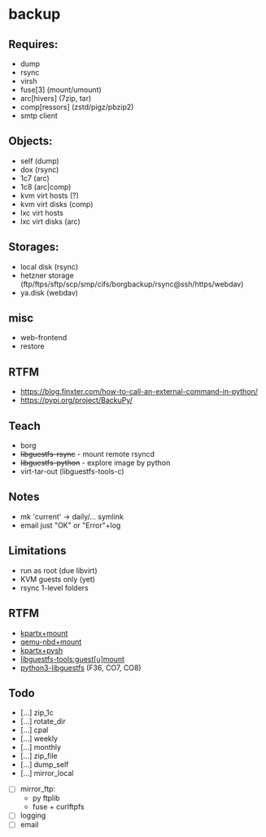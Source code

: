 # backup

## Requires:
- dump
- rsync
- virsh
- fuse[3] (mount/umount)
- arc[hivers] (7zip, tar)
- comp[ressors] (zstd/pigz/pbzip2)
- smtp client

## Objects:
- self (dump)
- dox (rsync)
- 1c7 (arc)
- 1c8 (arc|comp)
- kvm virt hosts (?)
- kvm virt disks (comp)
- lxc virt hosts
- lxc virt disks (arc)

## Storages:
- local disk (rsync)
- hetzner storage (ftp/ftps/sftp/scp/smp/cifs/borgbackup/rsync@ssh/https/webdav)
- ya.disk (webdav)

## misc
- web-frontend
- restore

## RTFM
- https://blog.finxter.com/how-to-call-an-external-command-in-python/
- https://pypi.org/project/BackuPy/

## Teach
- borg
- ~~libguestfs-rsync~~ - mount remote rsyncd
- ~~libguestfs-python~~ - explore image by python
- virt-tar-out (libguestfs-tools-c)

## Notes
- mk 'current' -> daily/... symlink
- email just "OK" or "Error"+log

## Limitations
- run as root (due libvirt)
- KVM guests only (yet)
- rsync 1-level folders

## RTFM

- [kpartx+mount](https://access.redhat.com/documentation/en-us/red_hat_enterprise_linux/5/html/virtualization/sect-virtualization-troubleshooting_xen-accessing_data_on_guest_disk_image)
- [qemu-nbd+mount](https://gist.github.com/shamil/62935d9b456a6f9877b5)
- [kpartx+pysh](https://gist.github.com/sandeep-datta/7375280)
- [libguestfs-tools:guest[u]mount](https://linuxconfig.org/access-and-modify-virtual-machines-disk-images-with-libguestfs-tools)
- [python3-libguestfs](https://libguestfs.org/guestfs-python.3.html) (F36, CO7, CO8)

## Todo
- […] zip_1c
- […] rotate_dir
- […] cpal
- […] weekly
- […] monthly
- […] zip_file
- […] dump_self
- […] mirror_local
- [ ] mirror_ftp:
  - py ftplib
  - fuse + curlftpfs
- [ ] logging
- [ ] email
